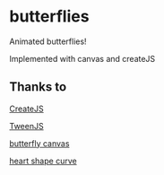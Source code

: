 # butterflies
Animated butterflies!

Implemented with canvas and createJS

## Thanks to
[CreateJS](http://www.createjs.com/)

[TweenJS](http://www.createjs.com/#!/TweenJS)

[butterfly canvas](http://darrenhall.info/development/nested-animation-on-canvas)

[heart shape curve](http://www.monkeywiththehat.com/2011/06/love-formula-heart-shaped-curvy-graph.html)
